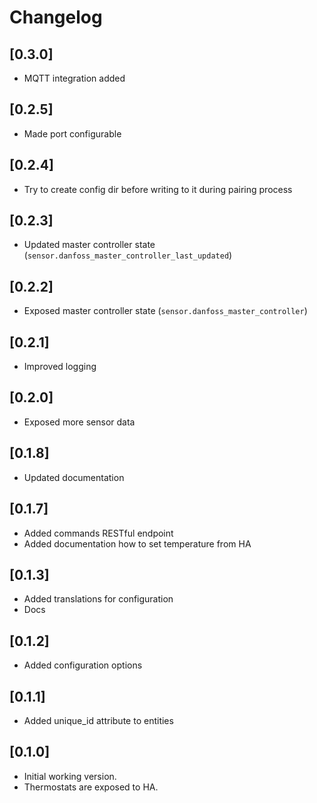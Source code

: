 # Changelog

## [0.3.0]

- MQTT integration added

## [0.2.5]

- Made port configurable

## [0.2.4]

- Try to create config dir before writing to it during pairing process 

## [0.2.3]

- Updated master controller state (`sensor.danfoss_master_controller_last_updated`)

## [0.2.2]

- Exposed master controller state (`sensor.danfoss_master_controller`)

## [0.2.1]

- Improved logging

## [0.2.0]

- Exposed more sensor data

## [0.1.8]

- Updated documentation

## [0.1.7]

- Added commands RESTful endpoint
- Added documentation how to set temperature from HA

## [0.1.3]

- Added translations for configuration
- Docs

## [0.1.2]

- Added configuration options

## [0.1.1]

- Added unique_id attribute to entities

## [0.1.0]

- Initial working version.
- Thermostats are exposed to HA.
